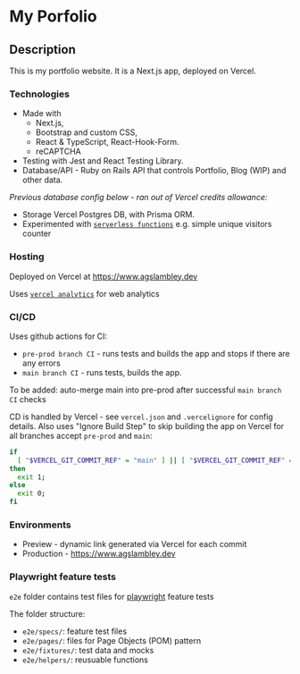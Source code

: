 # My Porfolio

## Description
This is my portfolio website. It is a Next.js app, deployed on Vercel.

### Technologies
- Made with
  - Next.js,
  - Bootstrap and custom CSS,
  - React & TypeScript, React-Hook-Form.
  - reCAPTCHA
- Testing with Jest and React Testing Library.
- Database/API - Ruby on Rails API that controls Portfolio, Blog (WIP) and other data.

_Previous database config below - ran out of Vercel credits allowance:_
- Storage Vercel Postgres DB, with Prisma ORM.
- Experimented with [`serverless functions`](https://vercel.com/docs/functions/serverless-functions) e.g. simple unique visitors counter

### Hosting
Deployed on Vercel at https://www.agslambley.dev

Uses [`vercel analytics`](https://vercel.com/docs/analytics) for web analytics

### CI/CD
Uses github actions for CI:
- `pre-prod branch CI` - runs tests and builds the app and stops if there are any errors
- `main branch CI` - runs tests, builds the app.

To be added: auto-merge main into pre-prod after successful `main branch CI` checks

CD is handled by Vercel - see `vercel.json` and `.vercelignore` for config details. Also uses "Ignore Build Step" to skip building the app on Vercel for all branches accept `pre-prod` and `main`:

```bash
if
  [ "$VERCEL_GIT_COMMIT_REF" = "main" ] || [ "$VERCEL_GIT_COMMIT_REF" = "pre-prod" ];
then
  exit 1;
else
  exit 0;
fi
```
### Environments
- Preview - dynamic link generated via Vercel for each commit
- Production - https://www.agslambley.dev

### Playwright feature tests

`e2e` folder contains test files for [playwright](https://playwright.dev/) feature tests

The folder structure:
- `e2e/specs/`: feature test files
- `e2e/pages/`: files for Page Objects (POM) pattern
- `e2e/fixtures/`: test data and mocks
- `e2e/helpers/`: reusuable functions
